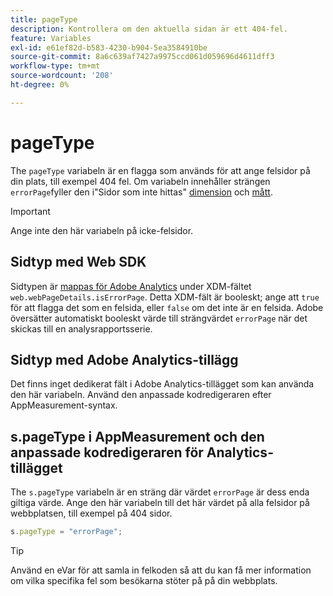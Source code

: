```yaml
---
title: pageType
description: Kontrollera om den aktuella sidan är ett 404-fel.
feature: Variables
exl-id: e61ef82d-b583-4230-b904-5ea3584910be
source-git-commit: 8a6c639af7427a9975ccd061d059696d4611dff3
workflow-type: tm+mt
source-wordcount: '208'
ht-degree: 0%

---
```


# pageType

The `pageType` variabeln är en flagga som används för att ange felsidor på din plats, till exempel 404 fel. Om variabeln innehåller strängen `errorPage`fyller den i&quot;Sidor som inte hittas&quot; [dimension](/help/components/dimensions/pages-not-found.md) och [mått](/help/components/metrics/pages-not-found.md).

>[!IMPORTANT]
>
>Ange inte den här variabeln på icke-felsidor.

## Sidtyp med Web SDK

Sidtypen är [mappas för Adobe Analytics](https://experienceleague.adobe.com/docs/analytics/implementation/aep-edge/variable-mapping.html) under XDM-fältet `web.webPageDetails.isErrorPage`. Detta XDM-fält är booleskt; ange att `true` för att flagga det som en felsida, eller `false` om det inte är en felsida. Adobe översätter automatiskt booleskt värde till strängvärdet `errorPage` när det skickas till en analysrapportsserie.

## Sidtyp med Adobe Analytics-tillägg

Det finns inget dedikerat fält i Adobe Analytics-tillägget som kan använda den här variabeln. Använd den anpassade kodredigeraren efter AppMeasurement-syntax.

## s.pageType i AppMeasurement och den anpassade kodredigeraren för Analytics-tillägget

The `s.pageType` variabeln är en sträng där värdet `errorPage` är dess enda giltiga värde. Ange den här variabeln till det här värdet på alla felsidor på webbplatsen, till exempel på 404 sidor.

```js
s.pageType = "errorPage";
```

>[!TIP]
>
>Använd en eVar för att samla in felkoden så att du kan få mer information om vilka specifika fel som besökarna stöter på på din webbplats.
